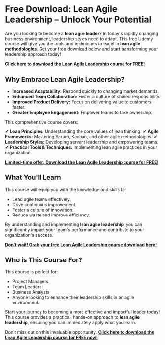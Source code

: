 # Free Download: Lean Agile Leadership – Unlock Your Potential

Are you looking to become a **lean agile leader**? In today's rapidly changing business environment, leadership styles need to adapt. This free Udemy course will give you the tools and techniques to excel in **lean agile methodologies**. Get your free download below and start transforming your leadership approach today!

[**Click here to download the Lean Agile Leadership course for FREE!**](https://udemywork.com/lean-agile-leadership)

## Why Embrace Lean Agile Leadership?

*   **Increased Adaptability:** Respond quickly to changing market demands.
*   **Enhanced Team Collaboration:** Foster a culture of shared responsibility.
*   **Improved Product Delivery:** Focus on delivering value to customers faster.
*   **Greater Employee Engagement:** Empower teams to take ownership.

This comprehensive course covers:

✔ **Lean Principles:** Understanding the core values of lean thinking.
✔ **Agile Frameworks:** Mastering Scrum, Kanban, and other agile methodologies.
✔ **Leadership Styles:** Developing servant leadership and empowering teams.
✔ **Practical Tools & Techniques:** Implementing lean agile practices in your organization.

[**Limited-time offer: Download the Lean Agile Leadership course for FREE!**](https://udemywork.com/lean-agile-leadership)

## What You'll Learn

This course will equip you with the knowledge and skills to:

*   Lead agile teams effectively.
*   Drive continuous improvement.
*   Foster a culture of innovation.
*   Reduce waste and improve efficiency.

By understanding and implementing **lean agile leadership**, you can significantly impact your team's performance and contribute to your organization's success.

[**Don't wait! Grab your free Lean Agile Leadership course download here!**](https://udemywork.com/lean-agile-leadership)

## Who is This Course For?

This course is perfect for:

*   Project Managers
*   Team Leaders
*   Business Analysts
*   Anyone looking to enhance their leadership skills in an agile environment.

Start your journey to becoming a more effective and impactful leader today! This course provides a practical, hands-on approach to **lean agile leadership**, ensuring you can immediately apply what you learn.

Don’t miss out on this invaluable opportunity. **[Click here to download the Lean Agile Leadership course for FREE now!](https://udemywork.com/lean-agile-leadership)**
